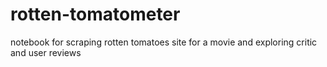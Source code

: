 # rotten-tomatometer
notebook for scraping rotten tomatoes site for a movie and exploring critic and user reviews
